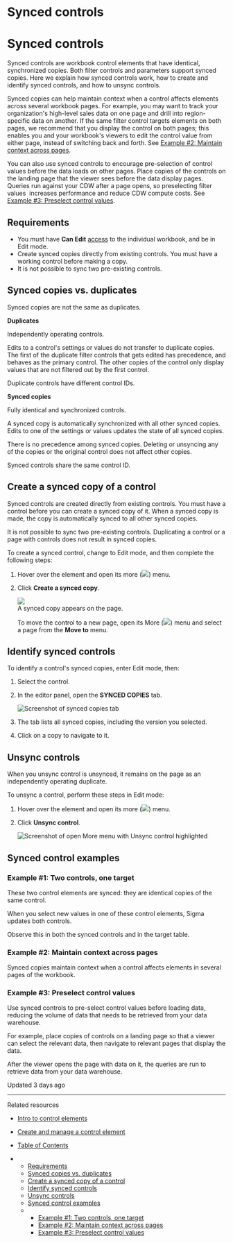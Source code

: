 # Synced controls

# Synced controls

Synced controls are workbook control elements that have identical, synchronized copies. Both filter controls and parameters support synced copies. Here we explain how synced controls work, how to create and identify synced controls, and how to unsync controls.

Synced copies can help maintain context when a control affects elements across several workbook pages. For example, you may want to track your organization's high-level sales data on one page and drill into region-specific data on another. If the same filter control targets elements on both pages, we recommend that you display the control on both pages; this enables you and your workbook's viewers to edit the control value from either page, instead of switching back and forth. See [Example #2: Maintain context across pages](/docs/synced-controls#example-2-maintain-context-across-pages).

You can also use synced controls to encourage pre-selection of control values before the data loads on other pages. Place copies of the controls on the landing page that the viewer sees before the data display pages. Queries run against your CDW after a page opens, so preselecting filter values  increases performance and reduce CDW compute costs. See [Example #3: Preselect control values](/docs/synced-controls#example-3-preselect-control-values).

## Requirements

* You must have **Can Edit** [access](/docs/folder-and-document-permissions#document-permissions) to the individual workbook, and be in Edit mode.
* Create synced copies directly from existing controls. You must have a working control before making a copy.
* It is not possible to sync two pre-existing controls.

## Synced copies vs. duplicates

Synced copies are not the same as duplicates.

**Duplicates**

Independently operating controls.

Edits to a control's settings or values do not transfer to duplicate copies. The first of the duplicate filter controls that gets edited has precedence, and behaves as the primary control. The other copies of the control only display values that are not filtered out by the first control.

Duplicate controls have different control IDs.

**Synced copies**

Fully identical and synchronized controls.

A synced copy is automatically synchronized with all other synced copies. Edits to one of the settings or values updates the state of all synced copies.

There is no precedence among synced copies. Deleting or unsyncing any of the copies or the original control does not affect other copies.

Synced controls share the same control ID.

## Create a synced copy of a control

Synced controls are created directly from existing controls. You must have a control before you can create a synced copy of it. When a synced copy is made, the copy is automatically synced to all other synced copies.

It is not possible to sync two pre-existing controls. Duplicating a control or a page with controls does not result in synced copies.

To create a synced control, change to Edit mode, and then complete the following steps:

1. Hover over the element and open its more (![](https://sigma-docs-screenshots.s3.us-west-2.amazonaws.com/Icons/more.svg)) menu.
2. Click **Create a synced copy**.

   ![](https://files.readme.io/53b82c1-1.png)  
   A synced copy appears on the page.

   To move the control to a new page, open its More (![](https://sigma-docs-screenshots.s3.us-west-2.amazonaws.com/Icons/more.svg)) menu and select a page from the **Move to** menu.

## Identify synced controls

To identify a control's synced copies, enter Edit mode, then:

1. Select the control.
2. In the editor panel, open the **SYNCED COPIES** tab.

   ![Screenshot of synced copies tab](https://files.readme.io/c4274f4-2.png)
3. The tab lists all synced copies, including the version you selected.
4. Click on a copy to navigate to it.

## Unsync controls

When you unsync control is unsynced, it remains on the page as an independently operating duplicate.

To unsync a control, perform these steps in Edit mode:

1. Hover over the element and open its more (![](https://sigma-docs-screenshots.s3.us-west-2.amazonaws.com/Icons/more.svg)) menu.
2. Click **Unsync control**.

   ![Screenshot of open More menu with Unsync control highlighted](https://files.readme.io/94291cd-3.png)

## Synced control examples

### Example #1: Two controls, one target

These two control elements are synced: they are identical copies of the same control.

When you select new values in one of these control elements, Sigma updates both controls.

Observe this in both the synced controls and in the target table.

### Example #2: Maintain context across pages

Synced copies maintain context when a control affects elements in several pages of the workbook.

### Example #3: Preselect control values

Use synced controls to pre-select control values before loading data, reducing the volume of data that needs to be retrieved from your data warehouse.

For example, place copies of controls on a landing page so that a viewer can select the relevant data, then navigate to relevant pages that display the data.

After the viewer opens the page with data on it, the queries are run to retrieve data from your data warehouse.

Updated 3 days ago

---

Related resources

* [Intro to control elements](/docs/intro-to-control-elements)
* [Create and manage a control element](/docs/create-and-manage-a-control-element)

* [Table of Contents](#)
* + [Requirements](#requirements)
  + [Synced copies vs. duplicates](#synced-copies-vs-duplicates)
  + [Create a synced copy of a control](#create-a-synced-copy-of-a-control)
  + [Identify synced controls](#identify-synced-controls)
  + [Unsync controls](#unsync-controls)
  + [Synced control examples](#synced-control-examples)
  + - [Example #1: Two controls, one target](#example-1-two-controls-one-target)
    - [Example #2: Maintain context across pages](#example-2-maintain-context-across-pages)
    - [Example #3: Preselect control values](#example-3-preselect-control-values)